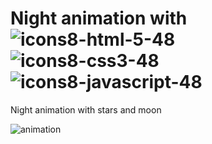 # Night animation with  ![icons8-html-5-48](https://user-images.githubusercontent.com/25865551/158575426-58e67e61-59b6-4ce5-9a8a-d19da0143c3b.png)   ![icons8-css3-48](https://user-images.githubusercontent.com/25865551/158575434-bb7fe6ab-1e10-4191-b486-373d8b29dd39.png)   ![icons8-javascript-48](https://user-images.githubusercontent.com/25865551/158575441-ea067c18-d289-4a9d-abe9-a86275f3a426.png)

Night animation with stars and moon

![animation](https://user-images.githubusercontent.com/25865551/158575554-0800c1ec-bfb9-4752-917c-f0c967143177.png)
